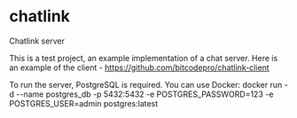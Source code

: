 # chatlink
Сhatlink server

This is a test project, an example implementation of a chat server.
Here is an example of the client - https://github.com/bitcodepro/chatlink-client

To run the server, PostgreSQL is required.
You can use Docker:
docker run -d --name postgres_db -p 5432:5432 -e POSTGRES_PASSWORD=123 -e POSTGRES_USER=admin postgres:latest

